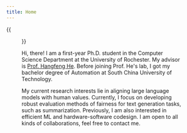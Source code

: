 ```yaml
---
title: Home
---
```


{{<figure src="zl.jpg" title="Envy is never blind, but contentment is also hot (知足也知火候)" width="200">}}

Hi, there! I am a first-year Ph.D. student in the Computer Science Department at the University of Rochester. My advisor is [Prof. Hangfeng He](https://hornhehhf.github.io/). Before joining Prof. He's lab, I got my bachelor degree of Automation at South China University of Technology. 

My current research interests lie in aligning large language models with human values. Currently, I focus on developing robust evaluation methods of fairness for text generation tasks, such as summarization. Previously, I am also interested in efficient ML and hardware-software codesign. I am open to all kinds of collaborations, feel free to contact me. 
